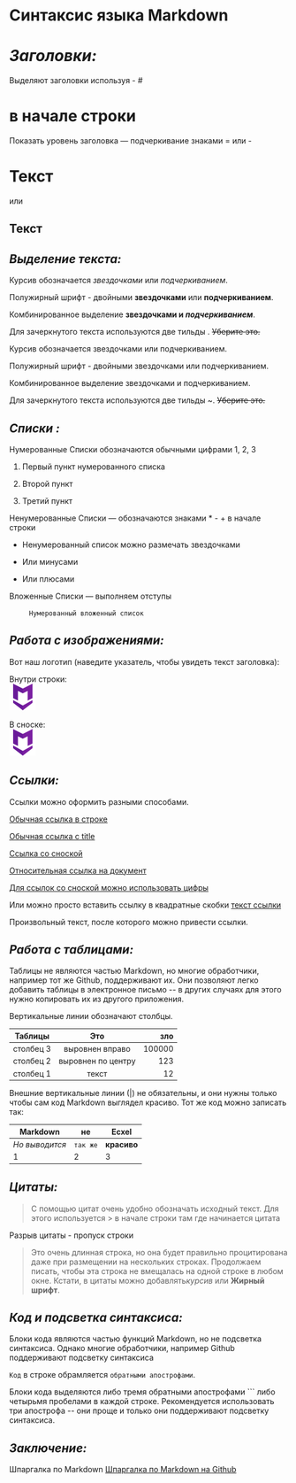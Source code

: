 # **Синтаксис языка Markdown**

# *Заголовки:*

Выделяют заголовки используя - # 
# в начале строки

Показать уровень заголовка — подчеркивание знаками = или -

Текст
======

или

Текст
------

## *Выделение текста:*

Курсив обозначается *звездочками* или _подчеркиванием_.

Полужирный шрифт - двойными **звездочками** или __подчеркиванием__.

Комбинированное выделение **звездочками и _подчеркиванием_**.

Для зачеркнутого текста используются две тильды . ~~Уберите это.~~

Курсив обозначается звездочками или подчеркиванием.

Полужирный шрифт - двойными звездочками или подчеркиванием.

Комбинированное выделение звездочками и подчеркиванием.

Для зачеркнутого текста используются две тильды ~. ~~Уберите это.~~

## *Списки :*

Нумерованные Списки обозначаются обычными цифрами 1, 2, 3

1. Первый пункт нумерованного списка

2. Второй пункт

3. Третий пункт

Ненумерованные Списки — обозначаются знаками * - + в начале строки

* Ненумерованный список можно размечать звездочками

- Или минусами

+ Или плюсами

Вложенные Списки — выполняем отступы

         Нумерованный вложенный список

## *Работа с изображениями:*

Вот наш логотип (наведите указатель, чтобы увидеть текст заголовка):

Внутри строки:  
![текст](https://github.com/adam-p/markdown-here/raw/master/src/common/images/icon48.png "Текст заголовка логотипа 1")

В сноске:  
![текст][logo]

[logo]: https://github.com/adam-p/markdown-here/raw/master/src/common/images/icon48.png "Текст заголовка логотипа 2"

## *Ссылки:*
Ссылки можно оформить разными способами.

[Обычная ссылка в строке](https://www.google.com)

[Обычная ссылка с title](https://www.google.com "Сайт Google")

[Ссылка со сноской][Произвольный регистронезависимый текст]

[Относительная ссылка на документ](../blob/master/LICENSE)

[Для ссылок со сноской можно использовать цифры][1]

Или можно просто вставить ссылку в квадратные скобки [текст ссылки]

Произвольный текст, после которого можно привести ссылки.

[произвольный регистронезависимый текст]: https://www.mozilla.org
[1]: http://slashdot.org
[текст ссылки]: http://www.reddit.com

## *Работа с таблицами:*
Таблицы не являются частью Markdown, но многие обработчики, например тот же Github, поддерживают их. Они позволяют легко добавить таблицы в электронное письмо -- в других случаях для этого нужно копировать их из другого приложения.

Вертикальные линии обозначают столбцы.

| Таблицы       | Это                | зло   |
| ------------- |:------------------:| -----:|
| столбец 3     | выровнен вправо    | 100000|
| столбец 2     | выровнен по центру |   123 |
| столбец 1     | текст              |    12 |

Внешние вертикальные линии (|) не обязательны, и они нужны только чтобы сам код Markdown выглядел красиво. Тот же код можно записать так:

Markdown |   не   | Ecxel
--- | --- | ---
*Но выводится* | `так же` | **красиво**
1 | 2 | 3

## *Цитаты:*
> С помощью цитат очень удобно обозначать исходный текст. Для этого используется > в начале строки там где начинается цитата

Разрыв цитаты - пропуск строки

> Это очень длинная строка, но она будет правильно процитирована даже при размещении на нескольких строках. Продолжаем писать, чтобы эта строка не вмещалась на одной строке в любом окне. Кстати, в цитаты можно добавлять*курсив* или **Жирный шрифт**.

## *Код и подсветка синтаксиса:*
Блоки кода являются частью функций Markdown, но не подсветка синтаксиса. Однако многие обработчики, например Github поддерживают подсветку синтаксиса

`Код` в строке обрамляется `обратными апострофами`.

Блоки кода выделяются либо тремя обратными апострофами ``` либо четырьмя пробелами в каждой строке. Рекомендуется использовать три апострофа -- они проще и только они поддерживают подсветку синтаксиса.
## *Заключение:*

Шпаргалка по Markdown 
[Шпаргалка по Markdown на Github](https://github.com/sandino/Markdown-Cheatsheet)

